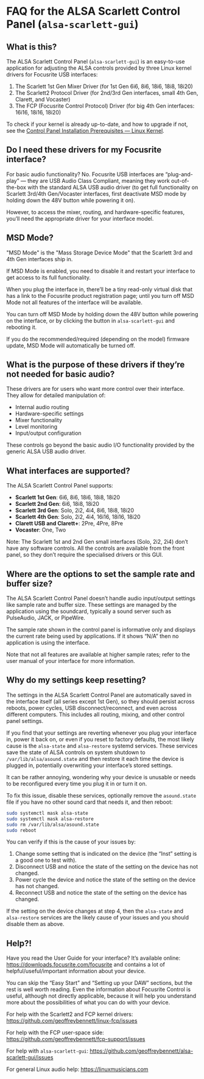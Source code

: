 # FAQ for the ALSA Scarlett Control Panel (`alsa-scarlett-gui`)

## What is this?

The ALSA Scarlett Control Panel (`alsa-scarlett-gui`) is an
easy-to-use application for adjusting the ALSA controls provided by
three Linux kernel drivers for Focusrite USB interfaces:

1. The Scarlett 1st Gen Mixer Driver (for 1st Gen 6i6, 8i6, 18i6, 18i8, 18i20)
2. The Scarlett2 Protocol Driver (for 2nd/3rd Gen interfaces, small 4th Gen, Clarett, and Vocaster)
3. The FCP (Focusrite Control Protocol) Driver (for big 4th Gen interfaces: 16i16, 18i16, 18i20)

To check if your kernel is already up-to-date, and how to upgrade if
not, see the [Control Panel Installation Prerequisites — Linux
Kernel](docs/INSTALL.md).

## Do I need these drivers for my Focusrite interface?

For basic audio functionality? No. Focusrite USB interfaces are
“plug-and-play” — they are USB Audio Class Compliant, meaning they
work out-of-the-box with the standard ALSA USB audio driver (to get
full functionality on Scarlett 3rd/4th Gen/Vocaster interfaces, first
deactivate MSD mode by holding down the 48V button while powering it
on).

However, to access the mixer, routing, and hardware-specific features,
you’ll need the appropriate driver for your interface model.

## MSD Mode?

"MSD Mode" is the "Mass Storage Device Mode" that the Scarlett 3rd and
4th Gen interfaces ship in.

If MSD Mode is enabled, you need to disable it and restart your
interface to get access to its full functionality.

When you plug the interface in, there’ll be a tiny read-only virtual
disk that has a link to the Focusrite product registration page; until
you turn off MSD Mode not all features of the interface will be
available.

You can turn off MSD Mode by holding down the 48V button while
powering on the interface, or by clicking the button in
`alsa-scarlett-gui` and rebooting it.

If you do the recommended/required (depending on the model) firmware
update, MSD Mode will automatically be turned off.

## What is the purpose of these drivers if they’re not needed for basic audio?

These drivers are for users who want more control over their
interface. They allow for detailed manipulation of:

- Internal audio routing
- Hardware-specific settings
- Mixer functionality
- Level monitoring
- Input/output configuration

These controls go beyond the basic audio I/O functionality provided by
the generic ALSA USB audio driver.

## What interfaces are supported?

The ALSA Scarlett Control Panel supports:

- **Scarlett 1st Gen**: 6i6, 8i6, 18i6, 18i8, 18i20
- **Scarlett 2nd Gen**: 6i6, 18i8, 18i20
- **Scarlett 3rd Gen**: Solo, 2i2, 4i4, 8i6, 18i8, 18i20
- **Scarlett 4th Gen**: Solo, 2i2, 4i4, 16i16, 18i16, 18i20
- **Clarett USB and Clarett+**: 2Pre, 4Pre, 8Pre
- **Vocaster**: One, Two

Note: The Scarlett 1st and 2nd Gen small interfaces (Solo, 2i2, 2i4)
don’t have any software controls. All the controls are available from
the front panel, so they don’t require the specialised drivers or this
GUI.

## Where are the options to set the sample rate and buffer size?

The ALSA Scarlett Control Panel doesn’t handle audio input/output
settings like sample rate and buffer size. These settings are managed
by the application using the soundcard, typically a sound server such
as PulseAudio, JACK, or PipeWire.

The sample rate shown in the control panel is informative only and
displays the current rate being used by applications. If it shows
“N/A” then no application is using the interface.

Note that not all features are available at higher sample rates; refer
to the user manual of your interface for more information.

## Why do my settings keep resetting?

The settings in the ALSA Scarlett Control Panel are automatically
saved in the interface itself (all series except 1st Gen), so they
should persist across reboots, power cycles, USB disconnect/reconnect,
and even across different computers. This includes all routing,
mixing, and other control panel settings.

If you find that your settings are reverting whenever you plug your
interface in, power it back on, or even if you reset to factory
defaults, the most likely cause is the `alsa-state` and `alsa-restore`
systemd services. These services save the state of ALSA controls on
system shutdown to `/var/lib/alsa/asound.state` and then restore it
each time the device is plugged in, potentially overwriting your
interface’s stored settings.

It can be rather annoying, wondering why your device is unusable or
needs to be reconfigured every time you plug it in or turn it on.

To fix this issue, disable these services, optionally remove the
`asound.state` file if you have no other sound card that needs it, and
then reboot:

```sh
sudo systemctl mask alsa-state
sudo systemctl mask alsa-restore
sudo rm /var/lib/alsa/asound.state
sudo reboot
```

You can verify if this is the cause of your issues by:

1. Change some setting that is indicated on the device (the “Inst”
   setting is a good one to test with).
2. Disconnect USB and notice the state of the setting on the device
   has not changed.
3. Power cycle the device and notice the state of the setting on the
   device has not changed.
4. Reconnect USB and notice the state of the setting on the device has
   changed.

If the setting on the device changes at step 4, then the `alsa-state`
and `alsa-restore` services are the likely cause of your issues and
you should disable them as above.

## Help?!

Have you read the User Guide for your interface? It’s available
online: https://downloads.focusrite.com/focusrite and contains a lot
of helpful/useful/important information about your device.

You can skip the “Easy Start” and “Setting up your DAW” sections, but
the rest is well worth reading. Even the information about Focusrite
Control is useful, although not directly applicable, because it will
help you understand more about the possibilities of what you can do
with your device.

For help with the Scarlett2 and FCP kernel drivers:
https://github.com/geoffreybennett/linux-fcp/issues

For help with the FCP user-space side:
https://github.com/geoffreybennett/fcp-support/issues

For help with `alsa-scarlett-gui`:
https://github.com/geoffreybennett/alsa-scarlett-gui/issues

For general Linux audio help: https://linuxmusicians.com
